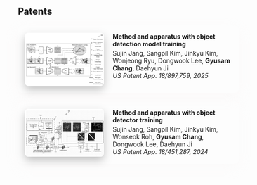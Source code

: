 ## Patents

<!-- 특허 1 -->
<div style="display: flex; align-items: flex-start; margin: 20px 0; padding: 16px; border-radius: 10px; box-shadow: 0 10px 30px rgba(247, 242, 242, 0.3);">
  <img src="./assets/img/cmda_patent.png" 
       alt="patent image" 
       style="width: 180px; height: auto; border-radius: 8px; margin-right: 20px; box-shadow: 0 8px 20px rgba(0,0,0,0.25);" />
  
  
  <div>
    <h4 style="margin: 0;">Method and apparatus with object detection model training</h4>
    <p style="margin: 4px 0 0;">
      <autocolor>Sujin Jang, Sangpil Kim, Jinkyu Kim, Wonjeong Ryu, Dongwook Lee, <strong>Gyusam Chang</strong>, Daehyun Ji</autocolor><br>
      <autocolor><i>US Patent App. 18/897,759, 2025</i></autocolor>
    </p>
  </div>
</div>

<!-- 특허 2 -->
<div style="display: flex; align-items: flex-start; margin: 20px 0; padding: 16px; border-radius: 10px; box-shadow: 0 10px 30px rgba(247, 244, 244, 0.3);">
  <img src="./assets/img/cmdg_patent.png" 
       alt="patent image" 
       style="width: 180px; height: auto; border-radius: 8px; margin-right: 20px; box-shadow: 0 8px 20px rgba(0,0,0,0.25);" />
  
  <div>
    <h4 style="margin: 0;">Method and apparatus with object detector training</h4>
    <p style="margin: 4px 0 0;">
      <autocolor>Sujin Jang, Sangpil Kim, Jinkyu Kim, Wonseok Roh, <strong>Gyusam Chang</strong>, Dongwook Lee, Daehyun Ji</autocolor><br>
      <autocolor><i>US Patent App. 18/451,287, 2024</i></autocolor>
    </p>
  </div>
</div>
